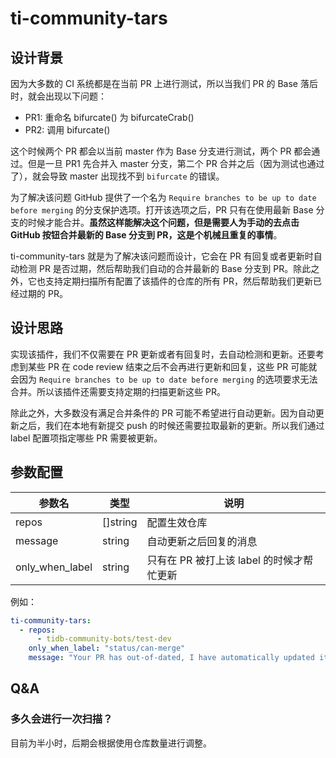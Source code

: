 # ti-community-tars

## 设计背景

因为大多数的 CI 系统都是在当前 PR 上进行测试，所以当我们 PR 的 Base 落后时，就会出现以下问题：

- PR1: 重命名 bifurcate() 为 bifurcateCrab()
- PR2: 调用 bifurcate()
  
这个时候两个 PR 都会以当前 master 作为 Base 分支进行测试，两个 PR 都会通过。但是一旦 PR1 先合并入 master 分支，第二个 PR 合并之后（因为测试也通过了），就会导致 master 出现找不到 `bifurcate` 的错误。

为了解决该问题 GitHub 提供了一个名为 `Require branches to be up to date before merging` 的分支保护选项。打开该选项之后，PR 只有在使用最新 Base 分支的时候才能合并。**虽然这样能解决这个问题，但是需要人为手动的去点击 GitHub 按钮合并最新的 Base 分支到 PR，这是个机械且重复的事情**。

ti-community-tars 就是为了解决该问题而设计，它会在 PR 有回复或者更新时自动检测 PR 是否过期，然后帮助我们自动的合并最新的 Base 分支到 PR。除此之外，它也支持定期扫描所有配置了该插件的仓库的所有 PR，然后帮助我们更新已经过期的 PR。

## 设计思路

实现该插件，我们不仅需要在 PR 更新或者有回复时，去自动检测和更新。还要考虑到某些 PR 在 code review 结束之后不会再进行更新和回复，这些 PR 可能就会因为 `Require branches to be up to date before merging` 的选项要求无法合并。所以该插件还需要支持定期的扫描更新这些 PR。

除此之外，大多数没有满足合并条件的 PR 可能不希望进行自动更新。因为自动更新之后，我们在本地有新提交 push 的时候还需要拉取最新的更新。所以我们通过 label 配置项指定哪些 PR 需要被更新。

## 参数配置

| 参数名          | 类型     | 说明                                      |
| --------------- | -------- | ----------------------------------------- |
| repos           | []string | 配置生效仓库                              |
| message         | string   | 自动更新之后回复的消息                    |
| only_when_label | string   | 只有在 PR 被打上该 label 的时候才帮忙更新 |

例如：
```yaml
ti-community-tars:
  - repos:
      - tidb-community-bots/test-dev
    only_when_label: "status/can-merge"
    message: "Your PR has out-of-dated, I have automatically updated it for you."
```

## Q&A

### 多久会进行一次扫描？

目前为半小时，后期会根据使用仓库数量进行调整。
